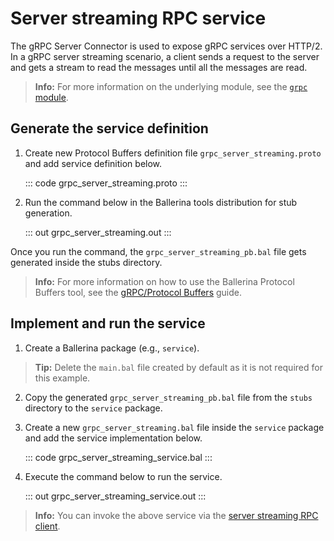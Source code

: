 # Server streaming RPC service

The gRPC Server Connector is used to expose gRPC services over HTTP/2. In a gRPC server streaming scenario, a client sends a request to the server and gets a stream to read the messages until all the messages are read.

>**Info:** For more information on the underlying module, see the [`grpc` module](https://lib.ballerina.io/ballerina/grpc/latest/).

## Generate the service definition

1. Create new Protocol Buffers definition file `grpc_server_streaming.proto` and add service definition below.

    ::: code grpc_server_streaming.proto :::

2. Run the command below in the Ballerina tools distribution for stub generation.

   ::: out grpc_server_streaming.out :::

Once you run the command, the `grpc_server_streaming_pb.bal` file gets generated inside the stubs directory.

>**Info:** For more information on how to use the Ballerina Protocol Buffers tool, see the [gRPC/Protocol Buffers](https://ballerina.io/learn/cli-documentation/grpc/) guide.

## Implement and run the service

1. Create a Ballerina package (e.g., `service`).

>**Tip:** Delete the `main.bal` file created by default as it is not required for this example.

2. Copy the generated `grpc_server_streaming_pb.bal` file from the `stubs` directory to the  `service` package.

3. Create a new `grpc_server_streaming.bal` file inside the `service` package and add the service implementation below.

   ::: code grpc_server_streaming_service.bal :::

4. Execute the command below to run the service.

   ::: out grpc_server_streaming_service.out :::

>**Info:** You can invoke the above service via the [server streaming RPC client](/learn/by-example/grpc-client-server-streaming/).
